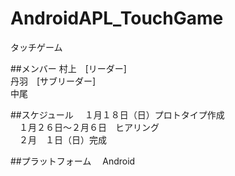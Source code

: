 # AndroidAPL_TouchGame
タッチゲーム

##メンバー
村上　[リーダー]  
丹羽　[サブリーダー]  
中尾  

##スケジュール
　１月１８日（日）プロトタイプ作成  
　１月２６日～２月６日　ヒアリング  
　２月　１日（日）完成  

##プラットフォーム
　Android

